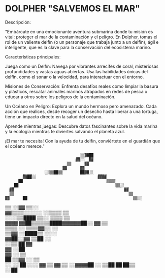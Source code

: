 # DOLPHER "SALVEMOS EL MAR"

Descripción:

"Embárcate en una emocionante aventura submarina donde tu misión es vital: proteger el mar de la contaminación y el peligro. En Dolpher, tomas el rol de un valiente delfín (o un personaje que trabaja junto a un delfín), ágil e inteligente, que es la clave para la conservación del ecosistema marino.

Características principales:

Juega como un Delfín: Navega por vibrantes arrecifes de coral, misteriosas profundidades y vastas aguas abiertas. Usa las habilidades únicas del delfín, como el sonar o la velocidad, para interactuar con el entorno.

Misiones de Conservación: Enfrenta desafíos reales como limpiar la basura y plásticos, rescatar animales marinos atrapados en redes de pesca o educar a otros sobre los peligros de la contaminación.

Un Océano en Peligro: Explora un mundo hermoso pero amenazado. Cada acción que realices, desde recoger un desecho hasta liberar a una tortuga, tiene un impacto directo en la salud del océano.

Aprende mientras juegas: Descubre datos fascinantes sobre la vida marina y la ecología mientras te diviertes salvando el planeta azul.

¡El mar te necesita! Con la ayuda de tu delfín, conviértete en el guardián que el océano merece."

                                      ░░▓▓██                                                
                                    ▓▓░░  ▓▓                                                
                                ▒▒      ▓▓                                                  
                              ▓▓      ▓▓                                                    
                      ░░▒▒██▒▒        ██▓▓░░                                                
            ▓▓██░░                            ▓▓▓▓                                          
          ██                                      ▒▒▒▒                                      
        ██                                            ▒▒░░                                  
      ▓▓                                                  ▓▓                                
      ▒▒                                                    ▒▒                              
    ▓▓      ██                                                ▒▒░░                          
▒▒      ░░▓▓                                                      ▒▒░░                      
▓▓▒▒▒▒░░░░░░      ░░▒▒▒▒                                              ▒▒                    
              ░░░░▒▒████      ▒▒░░                ▒▒▒▒                  ▒▒                  
                      ▓▓▓▓      ▓▓██▒▒▒▒▒▒████▓▓▓▓▓▓██░░  ▓▓              ▒▒                
                        ▒▒▒▒    ░░                        ▒▒▒▒▓▓░░          ░░              
                          ▒▒▓▓                                ░░████▒▒      ░░░░            
                            ▓▓██░░▓▓                                ▒▒██      ░░            
                                ░░▒▒                                    ██      ▓▓          
                                                                          ▓▓    ░░██        
                                                                            ▓▓  ░░    ▒▒    
                                                                          ██  ▒▒▓▓  ░░  ▒▒  
                                                                        ░░  ░░  ██░░░░    ▓▓
                                                                        ▒▒  ▓▓  ▒▒  ░░▓▓▓▓██
                                                                        ░░  ▒▒██          ██
                                                                            ██▒▒            
                                                                          ░░██              
